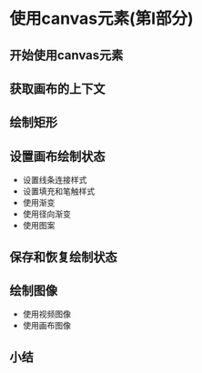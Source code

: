 # 使用canvas元素(第I部分)
## 开始使用canvas元素
## 获取画布的上下文
## 绘制矩形
## 设置画布绘制状态
- 设置线条连接样式
- 设置填充和笔触样式
- 使用渐变
- 使用径向渐变
- 使用图案
## 保存和恢复绘制状态
## 绘制图像
- 使用视频图像
- 使用画布图像
## 小结